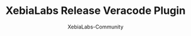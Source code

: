 ---
layout: post
repolink: "https://github.com/xebialabs-community/xlr-veracode-plugin"
title: "XebiaLabs Release Veracode Plugin"
description: "XL Release for Veracode test automation.  "
author: "XebiaLabs-Community"
author-link: "https://github.com/xebialabs-community"
content-type: "ci_cd"
repo: "github"
repo_title: "XebiaLabs Release Veracode Plugin"
---